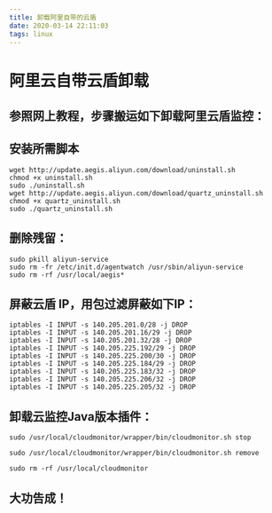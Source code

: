 ```yaml
---
title: 卸载阿里自带的云盾
date: 2020-03-14 22:11:03
tags: linux
---
```


# 阿里云自带云盾卸载

## 参照网上教程，步骤搬运如下卸载阿里云盾监控：

## 安装所需脚本

```text
wget http://update.aegis.aliyun.com/download/uninstall.sh
chmod +x uninstall.sh
sudo ./uninstall.sh
wget http://update.aegis.aliyun.com/download/quartz_uninstall.sh
chmod +x quartz_uninstall.sh
sudo ./quartz_uninstall.sh
```

## 删除残留：

```text
sudo pkill aliyun-service
sudo rm -fr /etc/init.d/agentwatch /usr/sbin/aliyun-service
sudo rm -rf /usr/local/aegis*
```

## 屏蔽云盾 IP，用包过滤屏蔽如下IP：

```text
iptables -I INPUT -s 140.205.201.0/28 -j DROP
iptables -I INPUT -s 140.205.201.16/29 -j DROP
iptables -I INPUT -s 140.205.201.32/28 -j DROP
iptables -I INPUT -s 140.205.225.192/29 -j DROP
iptables -I INPUT -s 140.205.225.200/30 -j DROP
iptables -I INPUT -s 140.205.225.184/29 -j DROP
iptables -I INPUT -s 140.205.225.183/32 -j DROP
iptables -I INPUT -s 140.205.225.206/32 -j DROP
iptables -I INPUT -s 140.205.225.205/32 -j DROP
```

## 卸载云监控Java版本插件：

```text
sudo /usr/local/cloudmonitor/wrapper/bin/cloudmonitor.sh stop

sudo /usr/local/cloudmonitor/wrapper/bin/cloudmonitor.sh remove

sudo rm -rf /usr/local/cloudmonitor
```

## 大功告成！